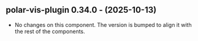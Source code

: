   ## polar-vis-plugin 0.34.0 - (2025-10-13)
  
  * No changes on this component. The version is bumped to align it
    with the rest of the components.
